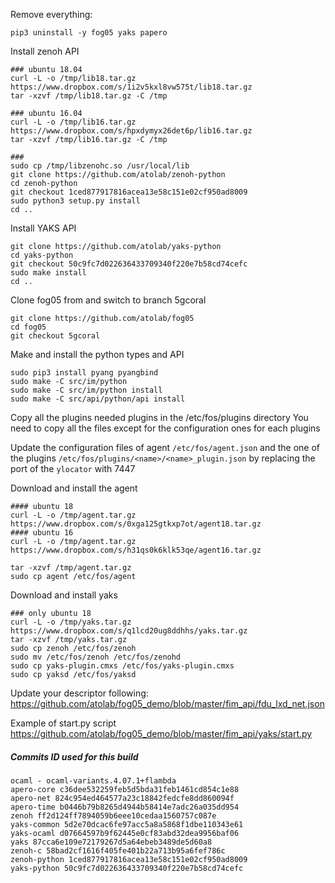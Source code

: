 Remove everything:

```
pip3 uninstall -y fog05 yaks papero

```


Install zenoh API

```
### ubuntu 18.04
curl -L -o /tmp/lib18.tar.gz https://www.dropbox.com/s/1i2v5kxl8vw575t/lib18.tar.gz
tar -xzvf /tmp/lib18.tar.gz -C /tmp

### ubuntu 16.04
curl -L -o /tmp/lib16.tar.gz https://www.dropbox.com/s/hpxdymyx26det6p/lib16.tar.gz
tar -xzvf /tmp/lib16.tar.gz -C /tmp

###
sudo cp /tmp/libzenohc.so /usr/local/lib
git clone https://github.com/atolab/zenoh-python
cd zenoh-python
git checkout 1ced877917816acea13e58c151e02cf950ad8009
sudo python3 setup.py install
cd ..

```

Install YAKS API


```
git clone https://github.com/atolab/yaks-python
cd yaks-python
git checkout 50c9fc7d022636433709340f220e7b58cd74cefc
sudo make install
cd ..

```



Clone fog05 from and switch to branch 5gcoral

```
git clone https://github.com/atolab/fog05
cd fog05
git checkout 5gcoral

```

Make and install the python types and API


```
sudo pip3 install pyang pyangbind
sudo make -C src/im/python
sudo make -C src/im/python install
sudo make -C src/api/python/api install

```

Copy all the plugins needed plugins in the /etc/fos/plugins directory
You need to copy all the files except for the configuration ones for each plugins

Update the configuration files of agent `/etc/fos/agent.json` and the one of the plugins `/etc/fos/plugins/<name>/<name>_plugin.json` by replacing the port of the `ylocator` with 7447


Download and install the agent

```
#### ubuntu 18
curl -L -o /tmp/agent.tar.gz https://www.dropbox.com/s/0xga125gtkxp7ot/agent18.tar.gz
#### ubuntu 16
curl -L -o /tmp/agent.tar.gz https://www.dropbox.com/s/h31qs0k6klk53qe/agent16.tar.gz

tar -xzvf /tmp/agent.tar.gz
sudo cp agent /etc/fos/agent

```


Download and install yaks


```
### only ubuntu 18
curl -L -o /tmp/yaks.tar.gz https://www.dropbox.com/s/q1lcd20ug8ddhhs/yaks.tar.gz
tar -xzvf /tmp/yaks.tar.gz
sudo cp zenoh /etc/fos/zenoh
sudo mv /etc/fos/zenoh /etc/fos/zenohd
sudo cp yaks-plugin.cmxs /etc/fos/yaks-plugin.cmxs
sudo cp yaksd /etc/fos/yaksd
```


Update your descriptor following: https://github.com/atolab/fog05_demo/blob/master/fim_api/fdu_lxd_net.json

Example of start.py script https://github.com/atolab/fog05_demo/blob/master/fim_api/yaks/start.py




##### Commits ID used for this build

```
ocaml - ocaml-variants.4.07.1+flambda
apero-core c36dee532259feb5d5bda31feb1461cd854c1e88
apero-net 824c954ed464577a23c18842fedcfe8dd860094f
apero-time b0446b79b8265d4944b58414e7adc26a035dd954
zenoh ff2d124ff7894059b6eee10cedaa1560757c087e
yaks-common 5d2e70dcac6fe97acc5a8a5868f1dbe110343e61
yaks-ocaml d07664597b9f62445e0cf83abd32dea9956baf06
yaks 87cca6e109e72179267d5a64ebeb3489de5d60a8
zenoh-c 58bad2cf1616f405fe401b22a713b95a6fef786c
zenoh-python 1ced877917816acea13e58c151e02cf950ad8009
yaks-python 50c9fc7d022636433709340f220e7b58cd74cefc
```